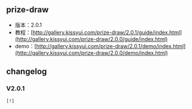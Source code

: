 ## prize-draw

* 版本：2.0.1
* 教程：[http://gallery.kissyui.com/prize-draw/2.0.1/guide/index.html](http://gallery.kissyui.com/prize-draw/2.0.0/guide/index.html)
* demo：[http://gallery.kissyui.com/prize-draw/2.0.1/demo/index.html](http://gallery.kissyui.com/prize-draw/2.0.0/demo/index.html)

## changelog

### V2.0.1

    [!]


